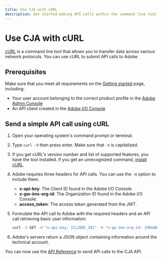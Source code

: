 ```yaml
---
title: Use CJA with cURL
description: Get started making API calls within the command line tool.
---
```


# Use CJA with cURL

[cURL](https://curl.se/) is a command line tool that allows you to transfer data across various network protocols. You can use cURL to submit API calls to Adobe.

## Prerequisites

Make sure that you meet all requirements on the [Getting started](../getting-started/index.md) page, including:

* Your user account belonging to the correct product profile in the [Adobe Admin Console](https://adminconsole.adobe.com)
* An API client created in the [Adobe I/O Console](https://console.adobe.io)

## Send a simple API call using cURL

1. Open your operating system's command prompt or terminal.
1. Type `curl -V` then press enter. Make sure that `-V` is capitalized.
1. If you get cURL's version number and list of supported features, you have the tool installed. If you get an unrecognized command, [install cURL](https://curl.se/download.html).
1. Adobe requires three headers for API calls. You can use the `-H` option to include them.
   * **x-api-key**: The Client ID found in the Adobe I/O Console.
   * **x-gw-ims-org-id**: The Organization ID found in the Adobe I/O Console.
   * **access_token**: The access token generated from the JWT.
1. Formulate the API call to Adobe with the required headers and an API call retrieving basic user information:

   ```sh
   curl -X GET -H "x-api-key: {CLIENT_ID}" -H "x-gw-ims-org-id: {ORGANIZTION_ID}" -H "authorization: Bearer {ACCESS_TOKEN}" "https://cja.adobe.io/aresconfig/users/me" 
   ```

1. Adobe's servers return a JSON object containing information around the technical account.

You can now use the [API Reference](../api.md) to send API calls to the CJA API.

